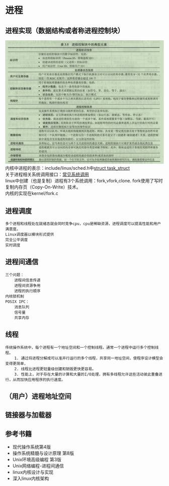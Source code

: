 # 进程
## 进程实现（数据结构或者称进程控制块）
![进程控制块](resource/进程控制块.png "操作系统精髓与设计原理第8版表3.5")  
内核中进程的表示：include/linux/sched.h中[struct task_struct](resource/task_struct简化版.h)  
关于进程相关系统调用接口：[常见系统调用](resource/常见系统调用.png)  
linux中创建（也是复制）进程有3个系统调用：fork,vfork,clone. fork使用了写时复制内存页（Copy-On-Write）技术。  
内核的实现在kernel/fork.c
## 进程调度
    多个进程和线程处在就绪态就会同时竞争cpu，cpu是稀缺资源，进程调度可以提高性能和用户满意度。
    Linux调度器以模块形式提供
    完全公平调度
    实时调度
## 进程间通信
    三个问题：
        进程间信息传递
        进程间资源争用
        进程的执行顺序
    内核锁机制
    POSIX IPC：
        消息队列
        信号量
        共享内存
## 线程
    传统操作系统中，每个进程有一个地址空间和一个控制线程。通常一个进程中运行多个控制线程。
        1. 通过将进程分解成可以准并行运行的多个线程，共享同一地址空间，使程序设计模型会变得更简单，
        2. 线程比进程更轻量级创建和销毁更快更容易。
        3. 性能上，对于存在大量的计算和大量的I/O处理，拥有多线程允许这些活动彼此重叠进行，从而加快应用程序的执行速度。
## （用户）进程地址空间
## 链接器与加载器
    
## 参考书籍
* 现代操作系统第4版
* 操作系统精髓与设计原理 第8版
* Unix环境高级编程 第3版
* Unix网络编程-进程间通信
* linux内核设计与实现
* 深入linux内核架构

